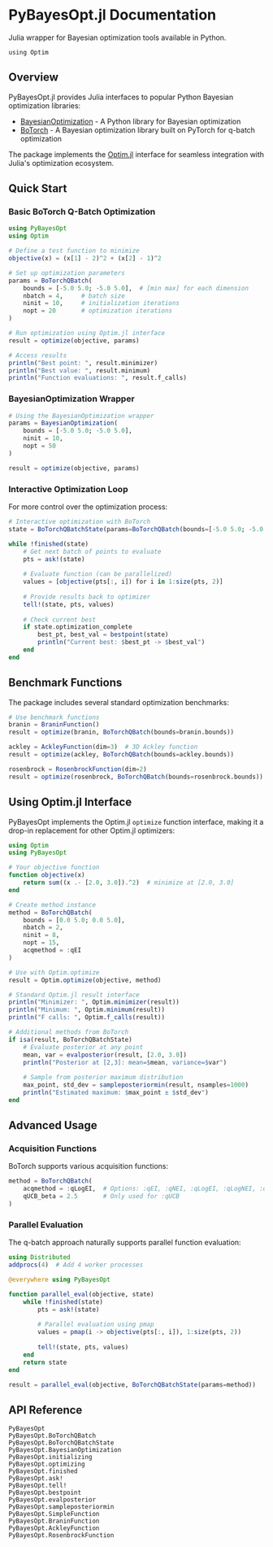 # PyBayesOpt.jl Documentation

Julia wrapper for Bayesian optimization tools available in Python.

```@setup index
using Optim
```

## Overview

PyBayesOpt.jl provides Julia interfaces to popular Python Bayesian optimization libraries:

- [BayesianOptimization](https://github.com/bayesian-optimization/BayesianOptimization) - A Python library for Bayesian optimization
- [BoTorch](https://botorch.org/) - A Bayesian optimization library built on PyTorch for q-batch optimization

The package implements the [Optim.jl](https://github.com/JuliaNLSolvers/Optim.jl) interface for seamless integration with Julia's optimization ecosystem.


## Quick Start

### Basic BoTorch Q-Batch Optimization

```julia
using PyBayesOpt
using Optim

# Define a test function to minimize
objective(x) = (x[1] - 2)^2 + (x[2] - 1)^2

# Set up optimization parameters
params = BoTorchQBatch(
    bounds = [-5.0 5.0; -5.0 5.0],  # [min max] for each dimension  
    nbatch = 4,     # batch size
    ninit = 10,     # initialization iterations
    nopt = 20       # optimization iterations
)

# Run optimization using Optim.jl interface
result = optimize(objective, params)

# Access results
println("Best point: ", result.minimizer)
println("Best value: ", result.minimum)
println("Function evaluations: ", result.f_calls)
```

### BayesianOptimization Wrapper

```julia
# Using the BayesianOptimization wrapper
params = BayesianOptimization(
    bounds = [-5.0 5.0; -5.0 5.0],
    ninit = 10,
    nopt = 50
)

result = optimize(objective, params)
```

### Interactive Optimization Loop

For more control over the optimization process:

```julia
# Interactive optimization with BoTorch
state = BoTorchQBatchState(params=BoTorchQBatch(bounds=[-5.0 5.0; -5.0 5.0]))

while !finished(state)
    # Get next batch of points to evaluate
    pts = ask!(state)
    
    # Evaluate function (can be parallelized)
    values = [objective(pts[:, i]) for i in 1:size(pts, 2)]
    
    # Provide results back to optimizer
    tell!(state, pts, values)
    
    # Check current best
    if state.optimization_complete
        best_pt, best_val = bestpoint(state)
        println("Current best: $best_pt -> $best_val")
    end
end
```

## Benchmark Functions

The package includes several standard optimization benchmarks:

```julia
# Use benchmark functions
branin = BraninFunction()
result = optimize(branin, BoTorchQBatch(bounds=branin.bounds))

ackley = AckleyFunction(dim=3)  # 3D Ackley function
result = optimize(ackley, BoTorchQBatch(bounds=ackley.bounds))

rosenbrock = RosenbrockFunction(dim=2)
result = optimize(rosenbrock, BoTorchQBatch(bounds=rosenbrock.bounds))
```

## Using Optim.jl Interface

PyBayesOpt implements the Optim.jl `optimize` function interface, making it a drop-in replacement for other Optim.jl optimizers:

```julia
using Optim
using PyBayesOpt

# Your objective function
function objective(x)
    return sum((x .- [2.0, 3.0]).^2)  # minimize at [2.0, 3.0]
end

# Create method instance
method = BoTorchQBatch(
    bounds = [0.0 5.0; 0.0 5.0],
    nbatch = 2,
    ninit = 8,
    nopt = 15,
    acqmethod = :qEI
)

# Use with Optim.optimize
result = Optim.optimize(objective, method)

# Standard Optim.jl result interface
println("Minimizer: ", Optim.minimizer(result))
println("Minimum: ", Optim.minimum(result))
println("F calls: ", Optim.f_calls(result))

# Additional methods from BoTorch
if isa(result, BoTorchQBatchState)
    # Evaluate posterior at any point
    mean, var = evalposterior(result, [2.0, 3.0])
    println("Posterior at [2,3]: mean=$mean, variance=$var")
    
    # Sample from posterior maximum distribution
    max_point, std_dev = sampleposteriormin(result, nsamples=1000)
    println("Estimated maximum: $max_point ± $std_dev")
end
```

## Advanced Usage

### Acquisition Functions

BoTorch supports various acquisition functions:

```julia
method = BoTorchQBatch(
    acqmethod = :qLogEI,  # Options: :qEI, :qNEI, :qLogEI, :qLogNEI, :qUCB, :qPI
    qUCB_beta = 2.5       # Only used for :qUCB
)
```

### Parallel Evaluation

The q-batch approach naturally supports parallel function evaluation:

```julia
using Distributed
addprocs(4)  # Add 4 worker processes

@everywhere using PyBayesOpt

function parallel_eval(objective, state)
    while !finished(state)
        pts = ask!(state)
        
        # Parallel evaluation using pmap
        values = pmap(i -> objective(pts[:, i]), 1:size(pts, 2))
        
        tell!(state, pts, values)
    end
    return state
end

result = parallel_eval(objective, BoTorchQBatchState(params=method))
```

## API Reference

```@docs
PyBayesOpt
PyBayesOpt.BoTorchQBatch
PyBayesOpt.BoTorchQBatchState
PyBayesOpt.BayesianOptimization
PyBayesOpt.initializing
PyBayesOpt.optimizing
PyBayesOpt.finished
PyBayesOpt.ask!
PyBayesOpt.tell!
PyBayesOpt.bestpoint
PyBayesOpt.evalposterior
PyBayesOpt.sampleposteriormin
PyBayesOpt.SimpleFunction
PyBayesOpt.BraninFunction
PyBayesOpt.AckleyFunction
PyBayesOpt.RosenbrockFunction
```

